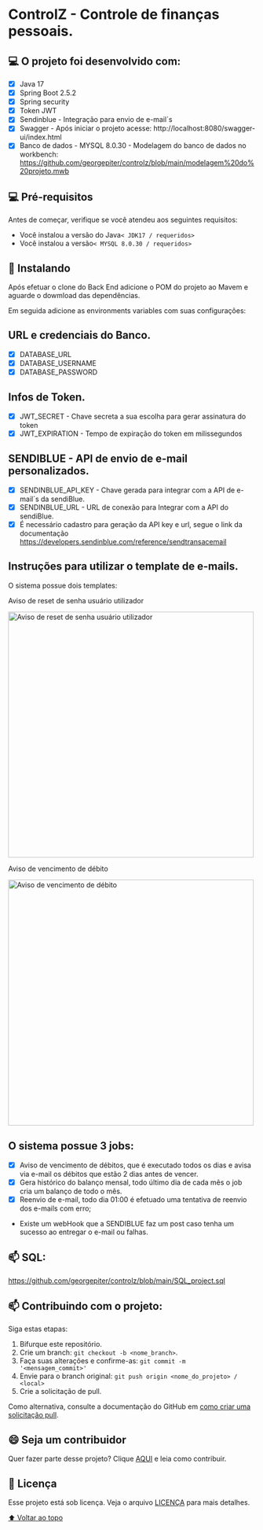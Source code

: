 # ControlZ - Controle de finanças pessoais.

## 💻 O projeto foi desenvolvido com:

- [x] Java 17
- [x] Spring Boot 2.5.2
- [x] Spring security
- [x] Token JWT
- [x] Sendinblue - Integração para envio de e-mail´s
- [x] Swagger - Após iniciar o projeto acesse: http://localhost:8080/swagger-ui/index.html
- [x] Banco de dados - MYSQL 8.0.30 - Modelagem do banco de dados no workbench: https://github.com/georgepiter/controlz/blob/main/modelagem%20do%20projeto.mwb

## 💻 Pré-requisitos

Antes de começar, verifique se você atendeu aos seguintes requisitos:

* Você instalou a versão do Java`< JDK17 / requeridos>`
* Você instalou a versão`< MYSQL 8.0.30 / requeridos>`

## 🚀 Instalando

Após efetuar o clone do Back End adicione o POM do projeto ao Mavem e aguarde o dowmload das dependências.

Em seguida adicione as environments variables com suas configurações:

## URL e credenciais do Banco. 
- [x] DATABASE_URL
- [x] DATABASE_USERNAME
- [x] DATABASE_PASSWORD

##  Infos de Token.
- [x] JWT_SECRET - Chave secreta a sua escolha para gerar assinatura do token 
- [x] JWT_EXPIRATION - Tempo de expiração do token em milissegundos 

## SENDIBLUE - API de envio de e-mail personalizados.
- [x] SENDINBLUE_API_KEY - Chave gerada para integrar com a API de e-mail´s da sendiBlue.
- [x] SENDINBLUE_URL - URL de conexão para Integrar com a API do sendiBlue. 
- [x] É necessário cadastro para geração da API key e url, segue o link da documentação https://developers.sendinblue.com/reference/sendtransacemail

## Instruções para utilizar o template de e-mails.

O sistema possue dois templates:

Aviso de reset de senha usuário utilizador

<img src="https://user-images.githubusercontent.com/68233141/231508158-f8d2cf4b-65e0-4523-af3b-bb6b9737a23a.png" alt="Aviso de reset de senha usuário utilizador" width="500" />

Aviso de vencimento de débito

<img src="https://user-images.githubusercontent.com/68233141/231507544-89f15db0-0e75-4b03-bd96-eaf191ab7499.png" alt="Aviso de vencimento de débito" width="500" />

## O sistema possue 3 jobs:

- [x] Aviso de vencimento de débitos, que é executado todos os dias e avisa via e-mail os débitos que estão 2 dias antes de vencer.
- [x] Gera histórico do balanço mensal, todo último dia de cada mês o job cria um balanço de todo o mês.
- [x] Reenvio de e-mail, todo dia 01:00 é efetuado uma tentativa de reenvio dos e-mails com erro;

- Existe um webHook que a SENDIBLUE faz um post caso tenha um sucesso ao entregar o e-mail ou falhas.
  
## 📫 SQL:
   https://github.com/georgepiter/controlz/blob/main/SQL_project.sql

## 📫 Contribuindo com o projeto:

Siga estas etapas:

1. Bifurque este repositório.
2. Crie um branch: `git checkout -b <nome_branch>`.
3. Faça suas alterações e confirme-as: `git commit -m '<mensagem_commit>'`
4. Envie para o branch original: `git push origin <nome_do_projeto> / <local>`
5. Crie a solicitação de pull.

Como alternativa, consulte a documentação do GitHub em [como criar uma solicitação pull](https://help.github.com/en/github/collaborating-with-issues-and-pull-requests/creating-a-pull-request).

## 😄 Seja um contribuidor<br>

Quer fazer parte desse projeto? Clique [AQUI](CONTRIBUTING.md) e leia como contribuir.

## 📝 Licença

Esse projeto está sob licença. Veja o arquivo [LICENÇA](LICENSE.md) para mais detalhes.

[⬆ Voltar ao topo](https://github.com/georgepiter/controlz)<br>
